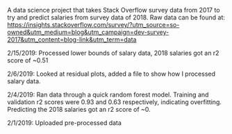 A data science project that takes Stack Overflow survey data from 2017 to try and predict salaries from survey data of 2018.  Raw data can be found at:  https://insights.stackoverflow.com/survey/?utm_source=so-owned&utm_medium=blog&utm_campaign=dev-survey-2017&utm_content=blog-link&utm_term=data

2/15/2019:
Processed lower bounds of salary data, 2018 salaries got an r2 score of ~0.51

2/6/2019:
Looked at residual plots, added a file to show how I processed salary data.

2/4/2019:
Ran data through a quick random forest model.  Training and validation r2 scores were 0.93 and 0.63 respectively, indicating overfitting.  Predicting the 2018 salaries got an r2 score of ~0.  

2/1/2019:
Uploaded pre-processed data
